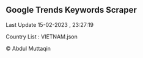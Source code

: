 

## Google Trends Keywords Scraper 
 
Last Update 15-02-2023 , 23:27:19

Country List :
VIETNAM.json



© Abdul Muttaqin 
